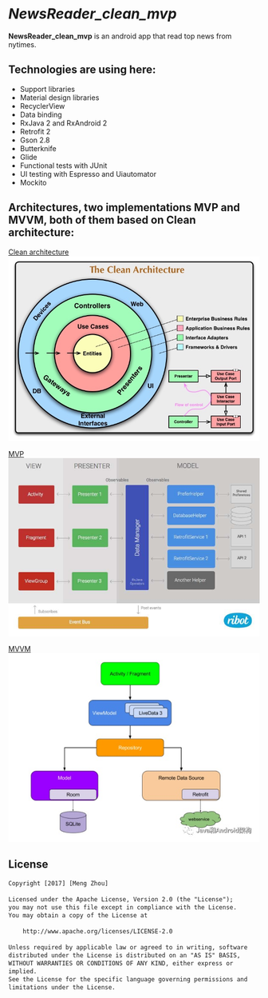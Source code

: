 # *NewsReader_clean_mvp*

**NewsReader_clean_mvp** is an android app that read top news from nytimes.

## Technologies are using here:
* Support libraries
* Material design libraries
* RecyclerView
* Data binding
* RxJava 2 and RxAndroid 2
* Retrofit 2
* Gson 2.8
* Butterknife
* Glide
* Functional tests with JUnit
* UI testing with Espresso and Uiautomator
* Mockito

## Architectures, two implementations MVP and MVVM, both of them based on Clean architecture:
[Clean architecture](https://medium.com/@dmilicic/a-detailed-guide-on-developing-android-apps-using-the-clean-architecture-pattern-d38d71e94029)
<img src='https://github.com/usmeng/NewsReader_clean_mvp/blob/master/material/clean.jpg' />

[MVP](https://github.com/usmeng/android-boilerplate)
<img src='https://github.com/usmeng/NewsReader_clean_mvp/blob/master/material/mvp.jpg' />

[MVVM](https://developer.android.com/topic/libraries/architecture/guide.html)
<img src='https://github.com/usmeng/NewsReader_clean_mvp/blob/master/material/mvvm.jpg' />

## License

    Copyright [2017] [Meng Zhou]

    Licensed under the Apache License, Version 2.0 (the "License");
    you may not use this file except in compliance with the License.
    You may obtain a copy of the License at

        http://www.apache.org/licenses/LICENSE-2.0

    Unless required by applicable law or agreed to in writing, software
    distributed under the License is distributed on an "AS IS" BASIS,
    WITHOUT WARRANTIES OR CONDITIONS OF ANY KIND, either express or implied.
    See the License for the specific language governing permissions and
    limitations under the License.
